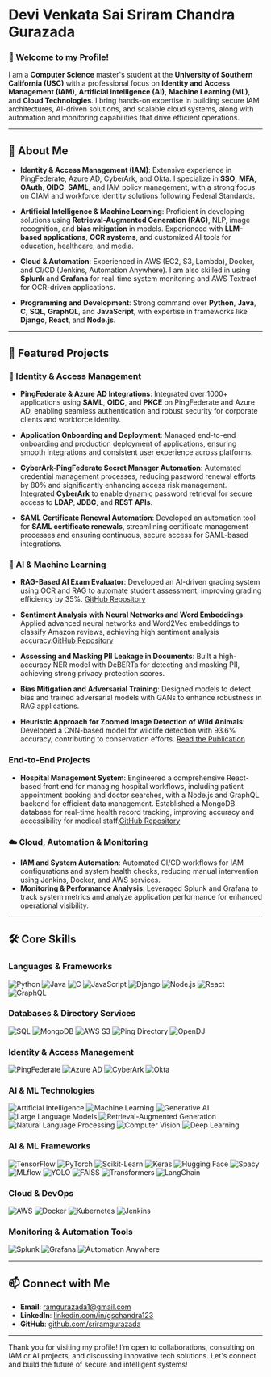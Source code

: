 # Devi Venkata Sai Sriram Chandra Gurazada

### 👋 Welcome to my Profile!  
I am a **Computer Science** master's student at the **University of Southern California (USC)** with a professional focus on **Identity and Access Management (IAM)**, **Artificial Intelligence (AI)**, **Machine Learning (ML)**, and **Cloud Technologies**. I bring hands-on expertise in building secure IAM architectures, AI-driven solutions, and scalable cloud systems, along with automation and monitoring capabilities that drive efficient operations.

---

## 🌟 About Me

- **Identity & Access Management (IAM)**: Extensive experience in PingFederate, Azure AD, CyberArk, and Okta. I specialize in **SSO**, **MFA**, **OAuth**, **OIDC**, **SAML**, and IAM policy management, with a strong focus on CIAM and workforce identity solutions following Federal Standards.
  
- **Artificial Intelligence & Machine Learning**: Proficient in developing solutions using **Retrieval-Augmented Generation (RAG)**, NLP, image recognition, and **bias mitigation** in models. Experienced with **LLM-based applications**, **OCR systems**, and customized AI tools for education, healthcare, and media.

- **Cloud & Automation**: Experienced in AWS (EC2, S3, Lambda), Docker, and CI/CD (Jenkins, Automation Anywhere). I am also skilled in using **Splunk** and **Grafana** for real-time system monitoring and AWS Textract for OCR-driven applications.

- **Programming and Development**: Strong command over **Python**, **Java**, **C**, **SQL**, **GraphQL**, and **JavaScript**, with expertise in frameworks like **Django**, **React**, and **Node.js**.

---

## 📂 Featured Projects

### 🔐 Identity & Access Management

- **PingFederate & Azure AD Integrations**: Integrated over 1000+ applications using **SAML**, **OIDC**, and **PKCE** on PingFederate and Azure AD, enabling seamless authentication and robust security for corporate clients and workforce identity.

- **Application Onboarding and Deployment**: Managed end-to-end onboarding and production deployment of applications, ensuring smooth integrations and consistent user experience across platforms.

- **CyberArk-PingFederate Secret Manager Automation**: Automated credential management processes, reducing password renewal efforts by 80% and significantly enhancing access risk management. Integrated **CyberArk** to enable dynamic password retrieval for secure access to **LDAP**, **JDBC**, and **REST APIs**.

- **SAML Certificate Renewal Automation**: Developed an automation tool for **SAML certificate renewals**, streamlining certificate management processes and ensuring continuous, secure access for SAML-based integrations.

### 🤖 AI & Machine Learning

- **RAG-Based AI Exam Evaluator**: Developed an AI-driven grading system using OCR and RAG to automate student assessment, improving grading efficiency by 35%. [GitHub Repository](https://github.com/sriramgurazada/AI-Exam-Evaluator)

- **Sentiment Analysis with Neural Networks and Word Embeddings**: Applied advanced neural networks and Word2Vec embeddings to classify Amazon reviews, achieving high sentiment analysis accuracy.[GitHub Repository](https://github.com/sriramgurazada/Sentimental-Analysis)
  
- **Assessing and Masking PII Leakage in Documents**: Built a high-accuracy NER model with DeBERTa for detecting and masking PII, achieving strong privacy protection scores.

- **Bias Mitigation and Adversarial Training**: Designed models to detect bias and trained adversarial models with GANs to enhance robustness in RAG applications.

- **Heuristic Approach for Zoomed Image Detection of Wild Animals**: Developed a CNN-based model for wildlife detection with 93.6% accuracy, contributing to conservation efforts. [Read the Publication](https://www.irjet.net/archives/V7/i6/IRJET-V7I61073.pdf)

### End-to-End Projects

- **Hospital Management System**: Engineered a comprehensive React-based front end for managing hospital workflows, including patient appointment booking and doctor searches, with a Node.js and GraphQL backend for efficient data management. Established a MongoDB database for real-time health record tracking, improving accuracy and accessibility for medical staff.[GitHub Repository](https://github.com/sriramgurazada/Hospital-Management-System)

### ☁️ Cloud, Automation & Monitoring
- **IAM and System Automation**: Automated CI/CD workflows for IAM configurations and system health checks, reducing manual intervention using Jenkins, Docker, and AWS services.
- **Monitoring & Performance Analysis**: Leveraged Splunk and Grafana to track system metrics and analyze application performance for enhanced operational visibility.

---

## 🛠️ Core Skills

### Languages & Frameworks
<p align="left">
  <img src="https://img.shields.io/badge/Python-3776AB?style=for-the-badge&logo=python&logoColor=white" alt="Python" />
  <img src="https://img.shields.io/badge/Java-007396?style=for-the-badge&logo=java&logoColor=white" alt="Java" />
  <img src="https://img.shields.io/badge/C-A8B9CC?style=for-the-badge&logo=c&logoColor=white" alt="C" />
  <img src="https://img.shields.io/badge/JavaScript-F7DF1E?style=for-the-badge&logo=javascript&logoColor=black" alt="JavaScript" />
  <img src="https://img.shields.io/badge/Django-092E20?style=for-the-badge&logo=django&logoColor=white" alt="Django" />
  <img src="https://img.shields.io/badge/Node.js-339933?style=for-the-badge&logo=nodedotjs&logoColor=white" alt="Node.js" />
  <img src="https://img.shields.io/badge/React-61DAFB?style=for-the-badge&logo=react&logoColor=black" alt="React" />
  <img src="https://img.shields.io/badge/GraphQL-E10098?style=for-the-badge&logo=graphql&logoColor=white" alt="GraphQL" />
</p>

### Databases & Directory Services
<p align="left">
  <img src="https://img.shields.io/badge/SQL-003B57?style=for-the-badge&logo=database&logoColor=white" alt="SQL" />
  <img src="https://img.shields.io/badge/MongoDB-47A248?style=for-the-badge&logo=mongodb&logoColor=white" alt="MongoDB" />
  <img src="https://img.shields.io/badge/AWS%20S3-569A31?style=for-the-badge&logo=amazons3&logoColor=white" alt="AWS S3" />
  <img src="https://img.shields.io/badge/Ping%20Directory-004AAD?style=for-the-badge&logo=ping&logoColor=white" alt="Ping Directory" />
  <img src="https://img.shields.io/badge/OpenDJ-FF5733?style=for-the-badge&logo=opendj&logoColor=white" alt="OpenDJ" />
</p>

### Identity & Access Management
<p align="left">
  <img src="https://img.shields.io/badge/PingFederate-004AAD?style=for-the-badge&logo=ping&logoColor=white" alt="PingFederate" />
  <img src="https://img.shields.io/badge/Azure%20AD-0078D4?style=for-the-badge&logo=microsoft&logoColor=white" alt="Azure AD" />
  <img src="https://img.shields.io/badge/CyberArk-0E74B3?style=for-the-badge&logo=cyberark&logoColor=white" alt="CyberArk" />
  <img src="https://img.shields.io/badge/Okta-007DC1?style=for-the-badge&logo=okta&logoColor=white" alt="Okta" />
</p>

### AI & ML Technologies
<p align="left"> <img src="https://img.shields.io/badge/Artificial%20Intelligence-5A5A5A?style=for-the-badge&logo=ai&logoColor=white" alt="Artificial Intelligence" /> <img src="https://img.shields.io/badge/Machine%20Learning-3498DB?style=for-the-badge&logo=machine-learning&logoColor=white" alt="Machine Learning" /> <img src="https://img.shields.io/badge/Generative%20AI-FF5733?style=for-the-badge&logo=gen-ai&logoColor=white" alt="Generative AI" /> <img src="https://img.shields.io/badge/Large%20Language%20Models-8E44AD?style=for-the-badge&logo=language&logoColor=white" alt="Large Language Models" /> <img src="https://img.shields.io/badge/Retrieval%20Augmented%20Generation-27AE60?style=for-the-badge&logo=retrieval&logoColor=white" alt="Retrieval-Augmented Generation" /> <img src="https://img.shields.io/badge/Natural%20Language%20Processing-F39C12?style=for-the-badge&logo=nlp&logoColor=white" alt="Natural Language Processing" /> <img src="https://img.shields.io/badge/Computer%20Vision-2980B9?style=for-the-badge&logo=computer-vision&logoColor=white" alt="Computer Vision" /> <img src="https://img.shields.io/badge/Deep%20Learning-1E8449?style=for-the-badge&logo=deep-learning&logoColor=white" alt="Deep Learning" /> </p>

### AI & ML Frameworks
<p align="left"> <img src="https://img.shields.io/badge/TensorFlow-FF6F00?style=for-the-badge&logo=tensorflow&logoColor=white" alt="TensorFlow" /> <img src="https://img.shields.io/badge/PyTorch-EE4C2C?style=for-the-badge&logo=pytorch&logoColor=white" alt="PyTorch" /> <img src="https://img.shields.io/badge/scikit--learn-F7931E?style=for-the-badge&logo=scikit-learn&logoColor=black" alt="Scikit-Learn" /> <img src="https://img.shields.io/badge/Keras-D00000?style=for-the-badge&logo=keras&logoColor=white" alt="Keras" /> <img src="https://img.shields.io/badge/Hugging%20Face-FFD700?style=for-the-badge&logo=huggingface&logoColor=black" alt="Hugging Face" /> <img src="https://img.shields.io/badge/Spacy-09A3D5?style=for-the-badge&logo=spacy&logoColor=white" alt="Spacy" /> <img src="https://img.shields.io/badge/MLflow-0194E2?style=for-the-badge&logo=mlflow&logoColor=white" alt="MLflow" /> <img src="https://img.shields.io/badge/YOLO-00A3E0?style=for-the-badge&logo=yolo&logoColor=white" alt="YOLO" /> <img src="https://img.shields.io/badge/FAISS-FF5A1F?style=for-the-badge&logo=facebook&logoColor=white" alt="FAISS" /> <img src="https://img.shields.io/badge/Transformers-EE2C70?style=for-the-badge&logo=huggingface&logoColor=white" alt="Transformers" /> <img src="https://img.shields.io/badge/LangChain-008DD2?style=for-the-badge&logo=langchain&logoColor=white" alt="LangChain" /> </p>

### Cloud & DevOps
<p align="left">
  <img src="https://img.shields.io/badge/AWS-232F3E?style=for-the-badge&logo=amazonaws&logoColor=white" alt="AWS" />
  <img src="https://img.shields.io/badge/Docker-2496ED?style=for-the-badge&logo=docker&logoColor=white" alt="Docker" />
  <img src="https://img.shields.io/badge/Kubernetes-326CE5?style=for-the-badge&logo=kubernetes&logoColor=white" alt="Kubernetes" />
  <img src="https://img.shields.io/badge/Jenkins-D24939?style=for-the-badge&logo=jenkins&logoColor=white" alt="Jenkins" />
</p>

### Monitoring & Automation Tools
<p align="left">
  <img src="https://img.shields.io/badge/Splunk-000000?style=for-the-badge&logo=splunk&logoColor=white" alt="Splunk" />
  <img src="https://img.shields.io/badge/Grafana-F46800?style=for-the-badge&logo=grafana&logoColor=white" alt="Grafana" />
  <img src="https://img.shields.io/badge/Automation%20Anywhere-FF9900?style=for-the-badge&logo=automation-anywhere&logoColor=white" alt="Automation Anywhere" />
</p>

---

## 📫 Connect with Me

- **Email**: ramgurazada1@gmail.com
- **LinkedIn**: [linkedin.com/in/gschandra123](https://linkedin.com/in/gschandra123)
- **GitHub**: [github.com/sriramgurazada](https://github.com/sriramgurazada)

---

Thank you for visiting my profile! I’m open to collaborations, consulting on IAM or AI projects, and discussing innovative tech solutions. Let's connect and build the future of secure and intelligent systems! 
